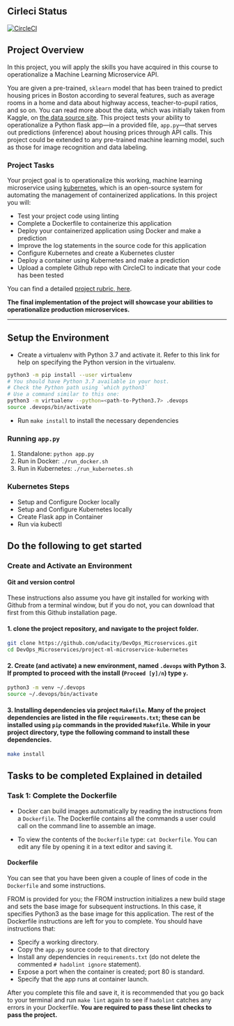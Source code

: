 ## Cirleci Status
[![CircleCI](https://dl.circleci.com/status-badge/img/gh/Bernado6/Udacity-Project4-DevOps/tree/master.svg?style=svg)](https://dl.circleci.com/status-badge/redirect/gh/Bernado6/Udacity-Project4-DevOps/tree/master)

## Project Overview

In this project, you will apply the skills you have acquired in this course to operationalize a Machine Learning Microservice API. 

You are given a pre-trained, `sklearn` model that has been trained to predict housing prices in Boston according to several features, such as average rooms in a home and data about highway access, teacher-to-pupil ratios, and so on. You can read more about the data, which was initially taken from Kaggle, on [the data source site](https://www.kaggle.com/c/boston-housing). This project tests your ability to operationalize a Python flask app—in a provided file, `app.py`—that serves out predictions (inference) about housing prices through API calls. This project could be extended to any pre-trained machine learning model, such as those for image recognition and data labeling.

### Project Tasks

Your project goal is to operationalize this working, machine learning microservice using [kubernetes](https://kubernetes.io/), which is an open-source system for automating the management of containerized applications. In this project you will:
* Test your project code using linting
* Complete a Dockerfile to containerize this application
* Deploy your containerized application using Docker and make a prediction
* Improve the log statements in the source code for this application
* Configure Kubernetes and create a Kubernetes cluster
* Deploy a container using Kubernetes and make a prediction
* Upload a complete Github repo with CircleCI to indicate that your code has been tested

You can find a detailed [project rubric, here](https://review.udacity.com/#!/rubrics/2576/view).

**The final implementation of the project will showcase your abilities to operationalize production microservices.**

---

## Setup the Environment

* Create a virtualenv with Python 3.7 and activate it. Refer to this link for help on specifying the Python version in the virtualenv. 
```bash
python3 -m pip install --user virtualenv
# You should have Python 3.7 available in your host. 
# Check the Python path using `which python3`
# Use a command similar to this one:
python3 -m virtualenv --python=<path-to-Python3.7> .devops
source .devops/bin/activate
```
* Run `make install` to install the necessary dependencies

### Running `app.py`

1. Standalone:  `python app.py`
2. Run in Docker:  `./run_docker.sh`
3. Run in Kubernetes:  `./run_kubernetes.sh`

### Kubernetes Steps

* Setup and Configure Docker locally
* Setup and Configure Kubernetes locally
* Create Flask app in Container
* Run via kubectl

## Do the following to get started

### Create and Activate an Environment

#### Git and version control
These instructions also assume you have git installed for working with Github from a terminal window, but if you do not, you can download that first from this Github installation page.

#### 1. clone the project repository, and navigate to the project folder.

```bash
git clone https://github.com/udacity/DevOps_Microservices.git
cd DevOps_Microservices/project-ml-microservice-kubernetes
```

#### 2. Create (and activate) a new environment, named `.devops` with Python 3. If prompted to proceed with the install (`Proceed [y]/n`) type `y`.

```bash
python3 -m venv ~/.devops
source ~/.devops/bin/activate
```

#### 3. Installing dependencies via project `Makefile`. Many of the project dependencies are listed in the file `requirements.txt`; these can be installed using `pip` commands in the provided `Makefile`. While in your project directory, type the following command to install these dependencies.

```bash
make install
```

## Tasks to be completed Explained in detailed

### Task 1: Complete the Dockerfile
* Docker can build images automatically by reading the instructions from a `Dockerfile`. The Dockerfile contains all the commands a user could call on the command line to assemble an image.     

* To view the contents of the `Dockerfile` type: `cat Dockerfile`. You can edit any file by opening it in a text editor and saving it.

#### Dockerfile
You can see that you have been given a couple of lines of code in the `Dockerfile` and some instructions.

FROM is provided for you; the FROM instruction initializes a new build stage and sets the base image for subsequent instructions. In this case, it specifies Python3 as the base image for this application. The rest of the Dockerfile instructions are left for you to complete. You should have instructions that:

 * Specify a working directory.
 * Copy the `app.py` source code to that directory
 * Install any dependencies in `requirements.txt` (do not delete the commented   `# hadolint ignore` statement).
 * Expose a port when the container is created; port 80 is standard.
 * Specify that the app runs at container launch.

After you complete this file and save it, it is recommended that you go back to your terminal and run `make lint` again to see if `hadolint` catches any errors in your Dockerfile. **You are required to pass these lint checks to pass the project.**
